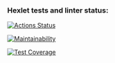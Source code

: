 ### Hexlet tests and linter status:
[![Actions Status](https://github.com/Shturman13/java-project-78/actions/workflows/hexlet-check.yml/badge.svg)](https://github.com/Shturman13/java-project-78/actions)

[![Maintainability](https://api.codeclimate.com/v1/badges/3375ce4011ae1608b927/maintainability)](https://codeclimate.com/github/Shturman13/java-project-78/maintainability)

[![Test Coverage](https://api.codeclimate.com/v1/badges/3375ce4011ae1608b927/test_coverage)](https://codeclimate.com/github/Shturman13/java-project-78/test_coverage)